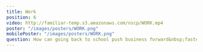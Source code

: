 ```yaml
---
title: Work
position: 6
video: http://familiar-temp.s3.amazonaws.com/nscp/WORK.mp4
poster: "/images/posters/WORK.png"
mobilePoster: "/images/posters/WORK.png"
question: How can going back to school push business forward&nbsp;faster?
---
```


